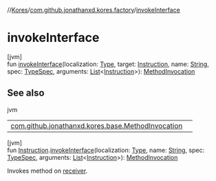 //[Kores](../../index.md)/[com.github.jonathanxd.kores.factory](index.md)/[invokeInterface](invoke-interface.md)

# invokeInterface

[jvm]\
fun [invokeInterface](invoke-interface.md)(localization: [Type](https://docs.oracle.com/javase/8/docs/api/java/lang/reflect/Type.html), target: [Instruction](../com.github.jonathanxd.kores/-instruction/index.md), name: [String](https://kotlinlang.org/api/latest/jvm/stdlib/kotlin/-string/index.html), spec: [TypeSpec](../com.github.jonathanxd.kores.base/-type-spec/index.md), arguments: [List](https://kotlinlang.org/api/latest/jvm/stdlib/kotlin.collections/-list/index.html)<[Instruction](../com.github.jonathanxd.kores/-instruction/index.md)>): [MethodInvocation](../com.github.jonathanxd.kores.base/-method-invocation/index.md)

## See also

jvm

| | |
|---|---|
| [com.github.jonathanxd.kores.base.MethodInvocation](../com.github.jonathanxd.kores.base/-method-invocation/index.md) |  |

[jvm]\
fun [Instruction](../com.github.jonathanxd.kores/-instruction/index.md).[invokeInterface](invoke-interface.md)(localization: [Type](https://docs.oracle.com/javase/8/docs/api/java/lang/reflect/Type.html), name: [String](https://kotlinlang.org/api/latest/jvm/stdlib/kotlin/-string/index.html), spec: [TypeSpec](../com.github.jonathanxd.kores.base/-type-spec/index.md), arguments: [List](https://kotlinlang.org/api/latest/jvm/stdlib/kotlin.collections/-list/index.html)<[Instruction](../com.github.jonathanxd.kores/-instruction/index.md)>): [MethodInvocation](../com.github.jonathanxd.kores.base/-method-invocation/index.md)

Invokes method on [receiver](../com.github.jonathanxd.kores/-instruction/index.md).
